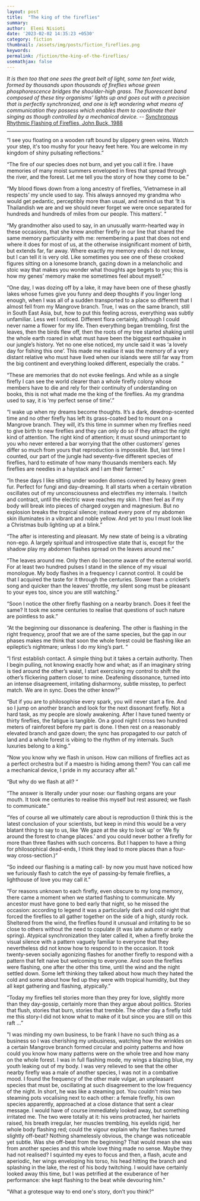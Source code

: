```yaml
---
layout: post
title:  "The king of the fireflies"
summary: 
author:  Eleni Nisioti
date: '2023-02-02 14:35:23 +0530'
category: fiction
thumbnail: /assets/img/posts/fiction_fireflies.png
keywords: 
permalink: /fiction/the-king-of-the-fireflies/
usemathjax: false
---
```


*It is then too that one sees the great belt of light, some ten feet wide, formed by thousands upon thousands of fireflies whose green phosphorescence bridges the shoulder-high grass. The fluorescent band composed of these tiny organisms’ lights up and goes out with a precision that is perfectly synchronized, and one is left wondering what means of communication they possess which enables them to coordinate their singing as though controlled by a mechanical device.* -- <a href="https://pubmed.ncbi.nlm.nih.gov/3059390/#:~:text=Synchronized%20flashing%20by%20males%20of,other%20arthropods%20and%20for%20man."> Synchronous Rhythmic Flashing of Fireflies, John Buck, 1988 </a>

---

“I see you floating on a wooden raft bound by slippery green veins. Watch your step, it's too mushy for your heavy feet here. You are welcome in my kingdom of shiny pulsating reflections.”

“The fire of our species does not burn, and yet you call it fire. I have memories of many moist summers enveloped in fires that spread through the river, and the forest. Let me tell you the story of how they come to be.”

“My blood flows down from a long ancestry of fireflies, ‘Vietnamese in all respects’ my uncle used to say. This always annoyed my grandma who would get pedantic, perceptibly more than usual, and remind us that ‘It is Thailandish we are and we should never forget we were once separated for hundreds and hundreds of miles from our people. This matters’. “

“My grandmother also used to say, in an unusually warm-hearted way in these occasions, that she knew another firefly in our line that shared the same memory particularity with me: remembering a past that does not end where it does for most of us, at the otherwise insignificant moment of birth, but extends far, far away. Where exactly my memory ends I do not know, but I can tell it is very old. Like sometimes you see one of these crooked figures sitting on a lonesome branch, gazing down in a melancholic and stoic way that makes you wonder what thoughts age begets to you; this is how my genes’ memory make me sometimes feel about myself.”

“One day, I was dozing off by a lake, it may have been one of these ghastly lakes whose fumes give you funny and deep thoughts if you linger long enough, when I was all of a sudden transported to a place so different that I almost fell from my Mangrove branch. True, I was on the same branch, still in South East Asia, but, how to put this feeling across, everything was subtly unfamiliar. Less wet I noticed. Different flora certainly, although I could never name a flower for my life. Then everything began trembling, first the leaves, then the birds flew off, then the roots of my tree started shaking until the whole earth roared in what must have been the biggest earthquake in our jungle’s history. Yet no one else noticed, my uncle said it was ‘a lovely day for fishing this one’. This made me realise it was the memory of a very distant relative who must have lived when our islands were still far way from the big continent and everything looked different, especially the crabs. “

“These are memories that do not evoke feelings. And while as a single firefly I can see the world clearer than a whole firefly colony whose members have to die and rely for their continuity of understanding on books, this is not what made me the king of the fireflies. As my grandma used to say, it is ‘my perfect sense of time’.”

“I wake up when my dreams become thoughts. It’s a dark, dewdrop-scented time and no other firefly has left its grass-coated bed to mount on a Mangrove branch. They will, it’s this time in summer when my fireflies need to give birth to new fireflies and they can only do so if they attract the right kind of attention. The right kind of attention; it must sound unimportant to you who never entered a bar worrying that the other customers’ genes differ so much from yours that reproduction is impossible. But, last time I counted, our part of the jungle had seventy-five different species of fireflies, hard to estimate of how many thousands members each. My fireflies are needles in a haystack and I am their farmer.”

“In these days I like sitting under wooden domes covered by heavy green fur. Perfect for fungi and day-dreaming. It all starts when a certain vibration oscillates out of my unconsciousness and electrifies my internals. I twitch and contract, until the electric wave reaches my skin. I then feel as if my body will break into pieces of charged oxygen and magnesium. But no explosion breaks the tropical silence; instead every pore of my abdomen skin illuminates in a vibrant and noble yellow. And yet to you I must look like a Christmas bulb lighting up at a blink.”

“The after is interesting and pleasant. My new state of being is a vibrating non-ego. A largely spiritual and introspective state that is, except for the shadow play my abdomen flashes spread on the leaves around me.”

“The leaves around me. Only then do I become aware of the external world. For at least two hundred pulses I stand in the silence of my visual monologue. My body flashes in a frequency I cannot control. It could be that I acquired the taste for it through the centuries. Slower than a cricket’s song and quicker than the leaves’ throttle, my silent song must be pleasant to your eyes too, since you are still watching.”

“Soon I notice the other firefly flashing on a nearby branch. Does it feel the same? It took me some centuries to realise that questions of such nature are pointless to ask.”

“At the beginning our dissonance is deafening. The other is flashing in the right frequency, proof that we are of the same species, but the gap in our phases makes me think that soon the whole forest could be flashing like an epileptic’s nightmare; unless I do my king’s part. “

“I first establish contact. A simple thing but it takes a certain authority. Then I begin pulling, not knowing exactly how and what; as if an imaginary string is tied around the other’s waist, I start exercising my control to shift the other’s flickering pattern closer to mine. Deafening dissonance, turned into an intense disagreement, irritating disharmony, subtle misstep, to perfect match. We are in sync. Does the other know?”

“But if you are to philosophise every spark, you will never start a fire. And so I jump on another branch and look for the next dissonant firefly. Not a hard task, as my people are slowly awakening. After I have tuned twenty or thirty fireflies, the fatigue is tangible. On a good night I cross two hundred meters of rainforest before my part is done. I then rest on a reasonably elevated branch and gaze down; the sync has propagated to our patch of land and a whole forest is vibing to the rhythm of my internals. Such luxuries belong to a king.”

“Now you know why we flash in unison. How can millions of fireflies act as a perfect orchestra but if a maestro is hiding among them? You can call me a mechanical device, I pride in my accuracy after all.”

“But why do we flash at all? “

“The answer is literally under your nose: our flashing organs are your mouth. It took me centuries to realise this myself but rest assured; we flash to communicate.”

“Yes of course all we ultimately care about is reproduction (I think this is the latest conclusion of your scientists, but keep in mind this would be a very blatant thing to say to us, like ‘We gaze at the sky to look up’ or ‘We fly around the forest to change places.’ and you could never bother a firefly for more than three flashes with such concerns. But I happen to have a thing for philosophical dead-ends, I think they lead to more places than a four-way cross-section.)“

“So indeed our flashing is a mating call- by now you must have noticed how we furiously flash to catch the eye of passing-by female fireflies, a lighthouse of love you may call it.”

“For reasons unknown to each firefly, even obscure to my long memory, there came a moment when we started flashing to communicate. My ancestor must have gone to bed early that night, so he missed the occasion: according to legend it was a particularly dark and cold night that forced the fireflies to all gather together on the side of a high, sturdy rock. Sheltered from the wind, the fireflies found it unusual and irritating to be so close to others without the need to copulate (it was late autumn or early spring). Atypical synchronization they later called it, when a firefly broke the visual silence with a pattern vaguely familiar to everyone that they nevertheless did not know how to respond to in the occasion. It took twenty-seven socially agonizing flashes for another firefly to respond with a pattern that felt naive but welcoming to everyone. And soon the fireflies were flashing, one after the other this time, until the wind and the night settled down. Some left thinking they talked about how much they hated the cold and some about how fed up they were with tropical humidity, but they all kept gathering and flashing, atypically.”

“Today my fireflies tell stories more than they prey for love, slightly more than they day-gossip, certainly more than they argue about politics. Stories that flush, stories that burn, stories that tremble. The other day a firefly told me this story-I did not know what to make of it but since you are still on this raft …”

"I was minding my own business, to be frank I have no such thing as a business so I was cherishing my unbusiness, watching how the wrinkles on a certain Mangrove branch formed circular and pointy patterns and how could you know how many patterns were on the whole tree and how many on the whole forest. I was in full flashing mode, my wings a blazing blue, my youth leaking out of my body. I was very relieved to see that the other nearby firefly was a male of another species, I was not in a combative mood. I found the frequency of the other male vulgar, an unpleasant species that must be, oscillating at such disagreement to the low frequency of the night. In short, he was like a steaming pot. You couldn't miss two steaming pots vocalising next to each other: a female firefly, his own species apparently, approached at a close distance that sent a clear message. I would have of course immediately looked away, but something irritated me. The two were totally at it: his veins protracted, her hairlets raised, his breath irregular, her muscles trembling, his eyelids rigid, her whole body flashing red; could the vigour explain why her flashes turned slightly off-beat? Nothing shamelessly obvious, the change was noticeable yet subtle. Was she off-beat from the beginning? That would mean she was from another species and this whole love thing made no sense. Maybe they had not realised? I squinted my eyes to focus and then, a flash, acute and aperiodic, her wings enveloping his torso, his head hitting the branch and splashing in the lake, the rest of his body twitching. I would have certainly looked away this time, but I was petrified at the exuberance of her performance: she kept flashing to the beat while devouring him."

"What a grotesque way to end one's story, don’t you think?"
